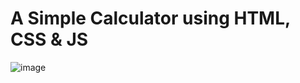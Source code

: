 # A Simple Calculator using HTML, CSS & JS

![image](https://user-images.githubusercontent.com/77445506/194760829-70266e80-4a47-42fa-8c1f-7772405be487.png)
